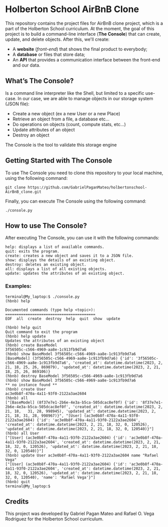 # Holberton School AirBnB Clone

This repository contains the project files for AirBnB clone project, which is a part of the Holberton School curriculum. At the moment, the goal of this project is to build a command-line interface (**The Console**) that can create, update, and delete objects. After this, we'll create:

- A **website** (*front-end*) that shows the final product to everybody;
- A **database** or files that store data;
- An **API** that provides a communication interface between the front-end and our data.

## What’s The Console?

Is a command line interpreter like the Shell, but limited to a specific use-case. In our case, we are able to manage objects in our storage system (JSON file):

- Create a new object (ex a new User or a new Place)
- Retrieve an object from a file, a database etc…
- Do operations on objects (count, compute stats, etc…)
- Update attributes of an object
- Destroy an object

The Console is the tool to validate this storage engine


## Getting Started with The Console

To use The Console you need to clone this repository to your local machine, using the following command:

    git clone https://github.com/GabrielPaganMateo/holbertonschool-AirBnB_clone.git

Finally, you can execute The Console using the following command:

    ./console.py

## How to use The Console?

After executing The Console, you can use it with the following commands:

    help: displays a list of available commands.
    quit: exits the program.
    create: creates a new object and saves it to a JSON file.
    show: displays the details of an existing object.
    destroy: deletes an existing object.
    all: displays a list of all existing objects.
    update: updates the attributes of an existing object.

### Examples:

    terminal@My_laptop:$ ./console.py
    (hbnb) help

    Documented commands (type help <topic>):
    ========================================
    EOF  all  create  destroy  help  quit  show  update

    (hbnb) help quit
    Quit command to exit the program
    (hbnb) help update
    Updates the attributes of an existing object
    (hbnb) create BaseModel
    3f56505c-c566-4969-aa8e-1c913fb9d7a6
    (hbnb) show BaseModel 3f56505c-c566-4969-aa8e-1c913fb9d7a6
    [BaseModel] (3f56505c-c566-4969-aa8e-1c913fb9d7a6) {'id': '3f56505c-c566-4969-aa8e-1c913fb9d7a6', 'created_at': datetime.datetime(2023, 2, 21, 18, 25, 26, 869079), 'updated_at': datetime.datetime(2023, 2, 21, 18, 25, 26, 869106)}
    (hbnb) destroy BaseModel 3f56505c-c566-4969-aa8e-1c913fb9d7a6
    (hbnb) show BaseModel 3f56505c-c566-4969-aa8e-1c913fb9d7a6
    ** no instance found **
    (hbnb) create User
    ac3e0b8f-470a-4a11-93f0-2122a3ae2604
    (hbnb) all 
    ["[BaseModel] (8f37e7e1-2b6e-4e3a-b5ca-505dcac8ef0f) {'id': '8f37e7e1-2b6e-4e3a-b5ca-505dcac8ef0f', 'created_at': datetime.datetime(2023, 2, 21, 18,   31, 28, 998945), 'updated_at': datetime.datetime(2023, 2, 21, 18, 31, 28, 998967)}", "[User] (ac3e0b8f-470a-4a11-93f0-2122a3ae2604) {'id': 'ac3e0b8f-470a-4a11-93f0-2122a3ae2604', 'created_at': datetime.datetime(2023, 2, 21, 18, 32, 0, 120526), 'updated_at': datetime.datetime(2023, 2, 21, 18, 32, 0, 120540)}"]
    (hbnb) all User
    ["[User] (ac3e0b8f-470a-4a11-93f0-2122a3ae2604) {'id': 'ac3e0b8f-470a-4a11-93f0-2122a3ae2604', 'created_at': datetime.datetime(2023, 2, 21, 18, 32, 0, 120526), 'updated_at': datetime.datetime(2023, 2, 21, 18, 32, 0, 120540)}"]
    (hbnb) update User ac3e0b8f-470a-4a11-93f0-2122a3ae2604 name "Rafael Vega"
    ["[User] (ac3e0b8f-470a-4a11-93f0-2122a3ae2604) {'id': 'ac3e0b8f-470a-4a11-93f0-2122a3ae2604', 'created_at': datetime.datetime(2023, 2, 21, 18, 32, 0, 120526), 'updated_at': datetime.datetime(2023, 2, 21, 18, 32, 0, 120540), 'name': 'Rafael Vega'}"]
    (hbnb) quit
    terminal@My_laptop:$

## Credits

This project was developed by Gabriel Pagan Mateo and Rafael O. Vega Rodriguez for the Holberton School curriculum.
